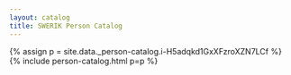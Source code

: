 ```yaml
---
layout: catalog
title: SWERIK Person Catalog
---
```

{% assign p = site.data._person-catalog.i-H5adqkd1GxXFzroXZN7LCf %}
{% include person-catalog.html p=p %}

